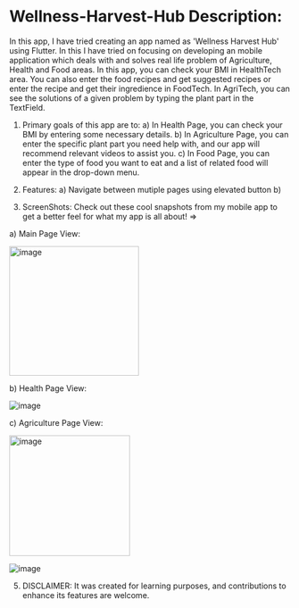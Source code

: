# Wellness-Harvest-Hub Description:

  In this app, I have tried creating an app named as 'Wellness Harvest Hub' using Flutter. In this I have tried on focusing on   developing an mobile application which deals with and solves real life problem of Agriculture, Health and Food areas.
  In this app, you can check your BMI in HealthTech area. You can also enter the food recipes and get suggested recipes or     
  enter the recipe and get their ingredience in FoodTech.
  In AgriTech, you can see the solutions of a given problem by typing the plant part in the TextField.

1. Primary goals of this app are to:
  a) In Health Page, you can check your BMI by entering some necessary details.
  b) In Agriculture Page, you can enter the specific plant part you need help with, and our app will recommend relevant videos      to assist you.
  c) In Food Page, you can enter the type of food you want to eat and a list of related food will appear in the drop-down menu.
2. Features:
  a) Navigate between mutiple pages using elevated button
  b)

3. ScreenShots:
 Check out these cool snapshots from my mobile app to get a better feel for what my app is all about! =>
   
a) Main Page View:


<img width="232" alt="image" src="https://github.com/Lipika7634/Wellness-Harvest-Hub/assets/139308952/ccb81f90-b30c-4304-af9e-7a9074d80f1f">



b) Health Page View:


![image](https://github.com/Lipika7634/Wellness-Harvest-Hub/assets/139308952/5dc4e856-423b-4c27-9f65-51db834a5ee1)


c) Agriculture Page View:




<img width="216" alt="image" src="https://github.com/Lipika7634/Wellness-Harvest-Hub/assets/139308952/dd013bd0-713f-4008-9ade-ce6a9ebe5125">

![image](https://github.com/Lipika7634/Wellness-Harvest-Hub/assets/139308952/5848afe7-adc6-44e9-ad80-9b642a427983)


5. DISCLAIMER:
   It was created for learning purposes, and contributions to enhance its features are welcome.
